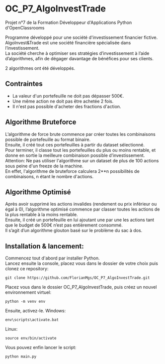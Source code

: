 # OC_P7_AlgoInvestTrade
Projet n°7 de la Formation Développeur d'Applications Python d'OpenClassrooms

Programme développé pour une société d'investissement financier fictive.  
AlgoInvest&Trade est une société financière spécialisée dans l’investissement.  
La société cherche à optimiser ses stratégies d’investissement à l’aide d’algorithmes, afin de dégager davantage de bénéfices pour ses clients.  
  
2 algorithmes ont été développés. 

## Contraintes

- La valeur d'un portefeuille ne doit pas dépasser 500€.  
- Une même action ne doit pas être achetée 2 fois.  
- Il n'est pas possible d'acheter des fractions d'action.

## Algorithme Bruteforce
L’algorithme de force brute commence par créer toutes les combinaisons possible de portefeuille au format binaire.  
Ensuite, il créé tout ces portefeuilles à partir du dataset sélectionné.  
Pour terminer, il classe tout les portefeuilles du plus ou moins rentable, et donne en sortie la meilleure combinaison possible d’investissement.   
Attention: Ne pas utiliser l'algorithme sur un dataset de plus de 100 actions sous peine d'un freeze de la machine.  
En effet, l'algorithme de bruteforce calculera 2**n possibilités de combinaisons, n étant le nombre d'actions.

## Algorithme Optimisé
Après avoir supprimé les actions invalides (rendement ou prix inférieur ou égal à 0), l’algorithme optimisé commence par classer toutes les actions de la plus rentable à la moins rentable.  
Ensuite, il créé un portefeuille en lui ajoutant une par une les actions tant que le budget de 500€ n’est pas entièrement consommé.  
Il s’agit d’un algorithme glouton basé sur le problème du sac à dos.

## Installation & lancement:
Commencez tout d'abord par installer Python.  
Lancez ensuite la console, placez vous dans le dossier de votre choix puis clonez ce repository:
```
git clone https://github.com/FlorianMgs/OC_P7_AlgoInvestTrade.git
```
Placez vous dans le dossier OC_P7_AlgoInvestTrade, puis créez un nouvel environnement virtuel:
```
python -m venv env
```
Ensuite, activez-le.
Windows:
```
env\scripts\activate.bat
```
Linux:
```
source env/bin/activate
```
Vous pouvez enfin lancer le script:
```
python main.py
```
